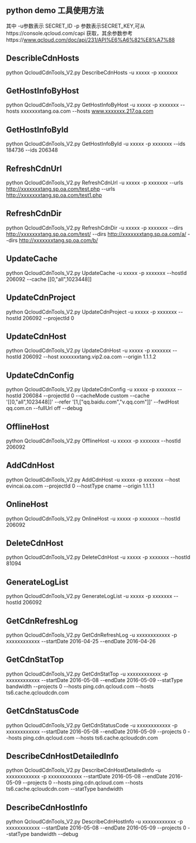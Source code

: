 ﻿## python demo 工具使用方法
其中 -u参数表示 SECRET_ID -p 参数表示SECRET_KEY,可从https://console.qcloud.com/capi 获取，其余参数参考https://www.qcloud.com/doc/api/231/API%E6%A6%82%E8%A7%88

## DescribleCdnHosts
python QcloudCdnTools_V2.py DescribeCdnHosts -u xxxxx -p xxxxxxx

## GetHostInfoByHost
python QcloudCdnTools_V2.py GetHostInfoByHost -u xxxxx -p xxxxxxx --hosts xxxxxxxtang.oa.com --hosts www.xxxxxxx.217.oa.com 

## GetHostInfoById 
python QcloudCdnTools_V2.py GetHostInfoById -u xxxxx -p xxxxxxx --ids 184736 --ids 206348

## RefreshCdnUrl
python QcloudCdnTools_V2.py RefreshCdnUrl -u xxxxx -p xxxxxxx --urls http://xxxxxxxtang.sp.oa.com/test.php --urls http://xxxxxxxtang.sp.oa.com/test1.php 
 
## RefreshCdnDir
python QcloudCdnTools_V2.py RefreshCdnDir -u xxxxx -p xxxxxxx --dirs http://xxxxxxxtang.sp.oa.com/test/ --dirs http://xxxxxxxtang.sp.oa.com/a/ --dirs http://xxxxxxxtang.sp.oa.com/b/ 

## UpdateCache 
python QcloudCdnTools_V2.py UpdateCache -u xxxxx -p xxxxxxx  --hostId 206092 --cache [[0,\"all\",1023448]]

## UpdateCdnProject
python QcloudCdnTools_V2.py UpdateCdnProject -u xxxxx -p xxxxxxx  --hostId 206092 --projectId 0

## UpdateCdnHost
python QcloudCdnTools_V2.py UpdateCdnHost -u xxxxx -p xxxxxxx  --hostId 206092 --host xxxxxxxtang.vip2.oa.com --origin 1.1.1.2

## UpdateCdnConfig
python QcloudCdnTools_V2.py UpdateCdnConfig -u xxxxx -p xxxxxxx --hostId 206084 --projectId 0 --cacheMode custom --cache '[[0,"all",1023448]]' --refer '[1,["qq.baidu.com","v.qq.com"]]' --fwdHost qq.com.cn --fullUrl off --debug

## OfflineHost
python QcloudCdnTools_V2.py OfflineHost -u xxxxx -p xxxxxxx  --hostId 206092

## AddCdnHost
python QcloudCdnTools_V2.py AddCdnHost -u xxxxx -p xxxxxxx  --host evincai.oa.com --projectId 0 --hostType cname --origin 1.1.1.1

## OnlineHost
python QcloudCdnTools_V2.py OnlineHost -u xxxxx -p xxxxxxx  --hostId 206092


## DeleteCdnHost
python QcloudCdnTools_V2.py DeleteCdnHost -u xxxxx -p xxxxxxx  --hostId 81094

## GenerateLogList
python QcloudCdnTools_V2.py GenerateLogList -u xxxxx -p xxxxxxx  --hostId 206092

## GetCdnRefreshLog
python QcloudCdnTools_V2.py GetCdnRefreshLog -u xxxxxxxxxxxx -p xxxxxxxxxxxx  --startDate 2016-04-25 --endDate 2016-04-26

## GetCdnStatTop
python QcloudCdnTools_V2.py GetCdnStatTop -u xxxxxxxxxxxx -p xxxxxxxxxxxx  --startDate 2016-05-08 --endDate 2016-05-09 --statType bandwidth --projects 0 --hosts ping.cdn.qcloud.com --hosts ts6.cache.qcloudcdn.com

## GetCdnStatusCode
python QcloudCdnTools_V2.py GetCdnStatusCode -u xxxxxxxxxxxx -p xxxxxxxxxxxx  --startDate 2016-05-08 --endDate 2016-05-09 --projects 0 --hosts ping.cdn.qcloud.com --hosts ts6.cache.qcloudcdn.com

## DescribeCdnHostDetailedInfo
python QcloudCdnTools_V2.py DescribeCdnHostDetailedInfo -u xxxxxxxxxxxx -p xxxxxxxxxxxx  --startDate 2016-05-08 --endDate 2016-05-09 --projects 0 --hosts ping.cdn.qcloud.com --hosts ts6.cache.qcloudcdn.com  --statType bandwidth

## DescribeCdnHostInfo
python QcloudCdnTools_V2.py DescribeCdnHostInfo -u xxxxxxxxxxxx -p xxxxxxxxxxxx  --startDate 2016-05-08 --endDate 2016-05-09  --projects 0  --statType bandwidth  --debug
